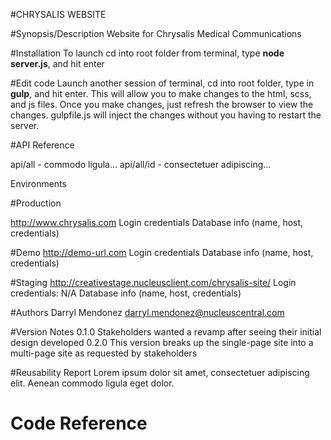 #CHRYSALIS WEBSITE

#Synopsis/Description
Website for Chrysalis Medical Communications

#Installation
To launch cd into root folder from terminal, type **node server.js**, and hit enter

#Edit code
Launch another session of terminal, cd into root folder, type in **gulp**, and hit enter. This will allow you to make changes to the html, scss, and js files. Once you make changes, just refresh the browser to view the changes. gulpfile.js will inject the changes without you having to restart the server.

#API Reference

api/all - commodo ligula...
api/all/id - consectetuer adipiscing...

Environments

#Production

http://www.chrysalis.com
Login credentials
Database info (name, host, credentials)

#Demo
http://demo-url.com
Login credentials
Database info (name, host, credentials)

#Staging
http://creativestage.nucleusclient.com/chrysalis-site/
Login credentials: N/A
Database info (name, host, credentials)

#Authors
Darryl Mendonez
darryl.mendonez@nucleuscentral.com

#Version Notes
0.1.0
Stakeholders wanted a revamp after seeing their initial design developed
0.2.0
This version breaks up the single-page site into a multi-page site as requested by stakeholders

#Reusability Report
Lorem ipsum dolor sit amet, consectetuer adipiscing elit. Aenean commodo ligula eget dolor.
<h1>Code Reference</h1>
